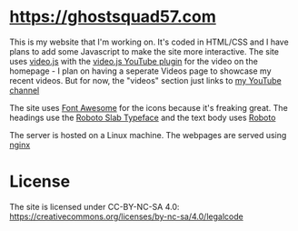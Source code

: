 # https://ghostsquad57.com
This is my website that I'm working on. It's coded in HTML/CSS and I have plans to add some Javascript to make the site more interactive. The site uses [video.js](http://videojs.com/) with the [video.js YouTube plugin](https://github.com/videojs/videojs-youtube) for the video on the homepage - I plan on having a seperate Videos page to showcase my recent videos. But for now, the "videos" section just links to [my YouTube channel](https://www.youtube.com/channel/UCQZbfMs3ytzjT0hLEvJPvcQ)

The site uses [Font Awesome](http://fontawesome.io/) for the icons because it's freaking great. The headings use the [Roboto Slab Typeface](https://fonts.google.com/specimen/Roboto+Slab) and the text body uses [Roboto](https://fonts.google.com/specimen/Roboto)

The server is hosted on a Linux machine. The webpages are served using [nginx](https://www.nginx.com/)

# License
The site is licensed under CC-BY-NC-SA 4.0: https://creativecommons.org/licenses/by-nc-sa/4.0/legalcode
